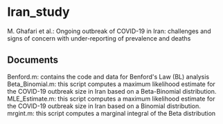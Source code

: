 # Iran_study
M. Ghafari et al.: Ongoing outbreak of COVID-19 in Iran: challenges and signs of concern with under-reporting of prevalence and deaths

## Documents

Benford.m: contains the code and data for Benford's Law (BL) analysis
Beta_Binomial.m: this script computes a maximum likelihood estimate for the COVID-19 outbreak size in Iran based on a Beta-Binomial distribution.
MLE_Estimate.m: this script computes a maximum likelihood estimate for the COVID-19 outbreak size in Iran based on a Binomial distribution.
mrgint.m: this script computes a marginal integral of the Beta distribution
